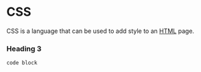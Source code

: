 # CSS

CSS is a language that can be used to add style to an [HTML](/wiki/HTML) page.

### Heading 3

`code block`